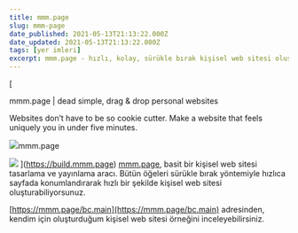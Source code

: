 ```yaml
---
title: mmm.page
slug: mmm-page
date_published: 2021-05-13T21:13:22.000Z
date_updated: 2021-05-13T21:13:22.000Z
tags: [yer imleri]
excerpt: mmm.page - hızlı, kolay, sürükle bırak kişisel web sitesi oluşturma aracı
---
```


[

mmm.page | dead simple, drag & drop personal websites

Websites don’t have to be so cookie cutter. Make a website that feels uniquely you in under five minutes.

![](https://build.mmm.page/favicon.svg?8e0814ec9f8698313e8f)mmm.page

![](https://mmm.page/static/preview_1024x512.jpg)
](https://build.mmm.page)
[mmm.page](https://build.mmm.page), basit bir kişisel web sitesi tasarlama ve yayınlama aracı. Bütün öğeleri sürükle bırak yöntemiyle hızlıca sayfada konumlandırarak hızlı bir şekilde kişisel web sitesi oluşturabiliyorsunuz.

[https://mmm.page/bc.main](https://mmm.page/bc.main) adresinden, kendim için oluşturduğum kişisel web sitesi örneğini inceleyebilirsiniz.
